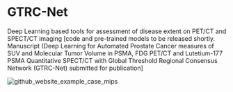 # GTRC-Net
Deep Learning based tools for assessment of disease extent on PET/CT and SPECT/CT imaging
[code and pre-trained models to be released shortly. Manuscript (Deep Learning for Automated Prostate Cancer measures of SUV and Molecular Tumor Volume in PSMA, FDG PET/CT and Lutetium-177 PSMA Quantitative SPECT/CT with Global Threshold Regional Consensus Network (GTRC-Net) submitted for publication]

![github_website_example_case_mips](https://github.com/user-attachments/assets/9fcfa396-2c1d-492d-b39c-22c8536e1ddb)

